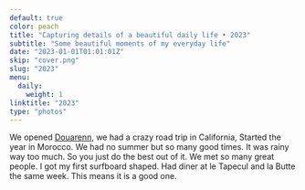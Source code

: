 ```yaml
---
default: true
color: peach
title: "Capturing details of a beautiful daily life • 2023"
subtitle: "Some beautiful moments of my everyday life"
date: "2023-01-01T01:01:01Z"
skip: "cover.png"
slug: "2023"
menu:
  daily:
    weight: 1
linktitle: "2023"
type: "photos"
---
```


We opened [Douarenn](https://douarenn.fr), we had a crazy road trip in California, Started the year in Morocco.
We had no summer but so many good times. It was rainy way too much. So you just do the best out of it.
We met so many great people. I got my first surfboard shaped. Had diner at le Tapecul and la Butte the same week.
This means it is a good one.
